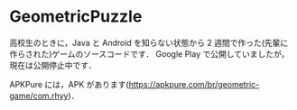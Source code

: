 # GeometricPuzzle
高校生のときに，Java と Android を知らない状態から 2 週間で作った(先輩に作らされた)ゲームのソースコードです．
Google Play で公開していましたが，現在は公開停止中です．

APKPure には，APK があります(https://apkpure.com/br/geometric-game/com.rhyy)．
